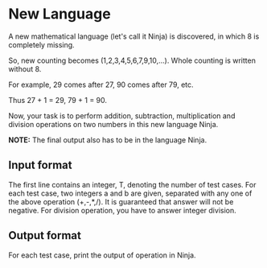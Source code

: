 # New Language

A new mathematical language (let's call it Ninja) is discovered, in which 8 is completely missing.

So, new counting becomes (1,2,3,4,5,6,7,9,10,...). Whole counting is written without 8.

For example, 29 comes after 27, 90 comes after 79, etc.

Thus 27 + 1 = 29, 79 + 1 = 90.

Now, your task is to perform addition, subtraction, multiplication and division operations on two numbers in this new language Ninja.

**NOTE:** The final output also has to be in the language Ninja.

## Input format

The first line contains an integer, T, denoting the number of test cases.
For each test case, two integers a and b are given, separated with any one of the above operation (+,-,\*,/).
It is guaranteed that answer will not be negative.
For division operation, you have to answer integer division.

## Output format

For each test case, print the output of operation in Ninja.
